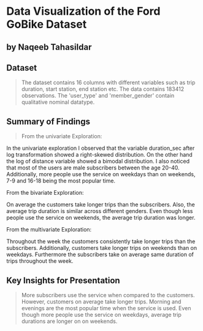 # Data Visualization of the Ford GoBike Dataset
## by Naqeeb Tahasildar


## Dataset

> The dataset contains 16 columns with different variables such as trip duration, start station, end station etc. The data contains 183412 observations. The 'user_type' and 'member_gender' contain qualitative nominal datatype. 

## Summary of Findings

> From the univariate Exploration:
 
In the univariate exploration I observed that the variable duration_sec after log transformation showed a right-skewed distribution. On the other hand the log of distance variable showed a bimodal distribution. I also noticed that most of the users are male subscribers between the age 20-40. Additionally, more people use the service on weekdays than on weekends, 7-9 and 16-18 being the most popular time.

From the bivariate Exploration:

On average the customers take longer trips than the subscribers. Also, the average trip duration is similar across different genders. Even though less people use the service on weekends, the average trip duration was longer.

From the multivariate Exploration:

Throughout the week the customers consistently take longer trips than the subscribers. Additionally, customers take longer trips on weekends than on weekdays. Furthermore the subscribers take on average same duration of trips throughout the week.


## Key Insights for Presentation

> More subscribers use the service when compared to the customers. However, customers on average take longer trips. Morning and evenings are the most popular time when the service is used. Even though more people use the service on weekdays, average trip durations are longer on on weekends.